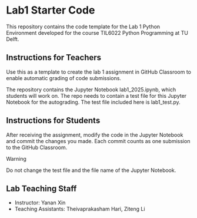 # Lab1 Starter Code
This repository contains the code template for the Lab 1 Python Environment developed for the course TIL6022 Python Programming at TU Delft. 

## Instructions for Teachers

Use this as a template to create the lab 1 assignment in GitHub Classroom to enable automatic grading of code submissions. 

The repository contains the Jupyter Notebook lab1_2025.ipynb, which students will work on. The repo needs to contain a test file for this Jupyter Notebook for the autograding. 
The test file included here is lab1_test.py. 

## Instructions for Students

After receiving the assignment, modify the code in the Jupyter Notebook and commit the changes you made. Each commit counts as one submission to the GitHub Classroom. 

> [!WARNING]
> Do not change the test file and the file name of the Jupyter Notebook. 


## Lab Teaching Staff
* Instructor: Yanan Xin
* Teaching Assistants: Theivaprakasham Hari, Ziteng Li




